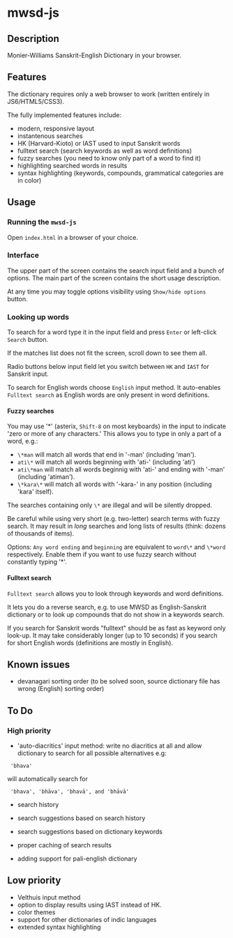 # mwsd-js

## Description

Monier-Williams Sanskrit-English Dictionary in your browser.

## Features

The dictionary requires only a web browser to work (written entirely in JS6/HTML5/CSS3). 

The fully implemented features include:

- modern, responsive layout
- instantenous searches
- HK (Harvard-Kioto) or IAST used to input Sanskrit words 
- fulltext search (search keywords as well as word definitions)
- fuzzy searches (you need to know only part of a word to find it)
- highlighting searched words in results
- syntax highlighting (keywords, compounds, grammatical categories are in color)

## Usage

### Running the `mwsd-js`

Open `index.html` in a browser of your choice.

### Interface 

The upper part of the screen contains the search input field and a bunch of options.
The main part of the screen contains the short usage description.

At any time you may toggle options visibility using `Show/hide options` button.

### Looking up words 

To search for a word type it in the input field and press `Enter` or left-click `Search` button.

If the matches list does not fit the screen, scroll down to see them all.

Radio buttons below input field let you switch between `HK` and `IAST` for Sanskrit input.

To search for English words choose `English` input method.
It auto-enables `Fulltext search` as English words are only present in word definitions.

#### Fuzzy searches

You may use '\*' (asterix, `Shift-8` on most keyboards) in the input to indicate 'zero or more of any characters.'
This allows you to type in only a part of a word, e.g.:

- `\*man` will match all words that end in '-man' (including 'man').
- `ati\*` will match all words beginning with 'ati-' (including 'ati')
- `ati\*man` will match all words beginnig with 'ati-' and ending with '-man' (including 'atiman').
- `\*kara\*` will match all words with '-kara-' in any position (including 'kara' itself).

The searches containing only `\*` are illegal and will be silently dropped.

Be careful while using very short (e.g. two-letter) search terms with fuzzy search.
It may result in *long* searches and long lists of results (think: dozens of thousands of items).

Options: `Any word ending` and `beginning` are equivalent to `word\*` and `\*word` respectively.
Enable them if you want to use fuzzy search without constantly typing '\*'.

#### Fulltext search 

`Fulltext search` allows you to look through keywords and word definitions.

It lets you do a reverse search, e.g. to use MWSD as English-Sanskrit dictionary or to look up compounds that do not show in a keywords search.

If you search for Sanskrit words "fulltext" should be as fast as keyword only look-up.
It may take considerably longer (up to 10 seconds) if you search for short English words (definitions are mostly in English).

## Known issues

- devanagari sorting order (to be solved soon, source dictionary file has wrong (English) sorting order)

## To Do

### High priority

- 'auto-diacritics' input method: write no diacritics at all and allow dictionary to search for all possible alternatives e.g:

~~~
 'bhava'
~~~

will automatically search for

~~~
 'bhava', 'bhāva', 'bhavā', and 'bhāvā'
~~~

- search history
- search suggestions based on search history
- search suggestions based on dictionary keywords
- proper caching of search results

- adding support for pali-english dictionary

## Low priority

- Velthuis input method 
- option to display results using IAST instead of HK.
- color themes
- support for other dictionaries of indic languages
- extended syntax highlighting
